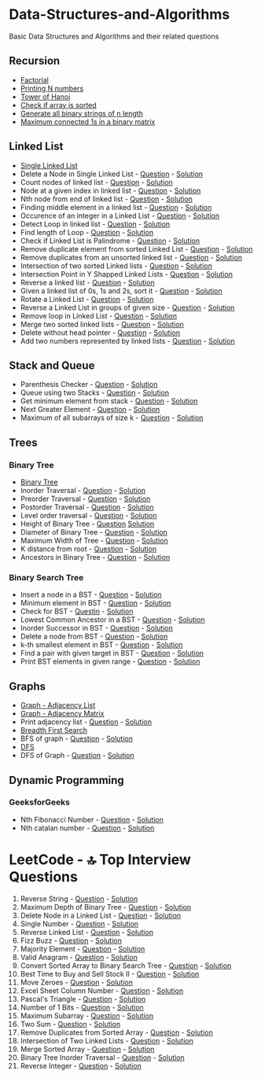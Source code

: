 # Data-Structures-and-Algorithms

Basic Data Structures and Algorithms and their related questions

## Recursion

- [Factorial](https://github.com/harshitbhat/Data-Structures-and-Algorithms/blob/master/001-Recursion/001.factorial.py)
- [Printing N numbers](https://github.com/harshitbhat/Data-Structures-and-Algorithms/blob/master/001-Recursion/002.printing-N-numbers.py)
- [Tower of Hanoi](https://github.com/harshitbhat/Data-Structures-and-Algorithms/blob/master/001-Recursion/003.towerOfHanoi.py)
- [Check if array is sorted](https://github.com/harshitbhat/Data-Structures-and-Algorithms/blob/master/001-Recursion/004.checkIfSorted.py)
- [Generate all binary strings of n length](https://github.com/harshitbhat/Data-Structures-and-Algorithms/blob/master/001-Recursion/005.generateBinaryStrings.py)
- [Maximum connected 1s in a binary matrix](https://github.com/harshitbhat/Data-Structures-and-Algorithms/blob/master/001-Recursion/006.maximumConnected.py)

## Linked List

- [Single Linked List](https://github.com/harshitbhat/Data-Structures-and-Algorithms/blob/master/002-LinkedList/001.singleLinkedList.py)
- Delete a Node in Single Linked List - [Question](https://practice.geeksforgeeks.org/problems/delete-a-node-in-single-linked-list/1) - [Solution](https://github.com/harshitbhat/Data-Structures-and-Algorithms/blob/master/002-LinkedList/002.deleteAtPosition.py)
- Count nodes of linked list - [Question](https://practice.geeksforgeeks.org/problems/count-nodes-of-linked-list/1) - [Solution](https://github.com/harshitbhat/Data-Structures-and-Algorithms/blob/master/002-LinkedList/003.countNodes.py)
- Node at a given index in linked list - [Question](https://practice.geeksforgeeks.org/problems/node-at-a-given-index-in-linked-list/1) - [Solution](https://github.com/harshitbhat/Data-Structures-and-Algorithms/blob/master/002-LinkedList/004.nodeAtgivenIndex.py)
- Nth node from end of linked list - [Question](https://practice.geeksforgeeks.org/problems/nth-node-from-end-of-linked-list/1) - [Solution](https://github.com/harshitbhat/Data-Structures-and-Algorithms/blob/master/002-LinkedList/005.nthNodeFromEnd.py)
- Finding middle element in a linked list - [Question](https://practice.geeksforgeeks.org/problems/finding-middle-element-in-a-linked-list/1) - [Solution](https://github.com/harshitbhat/Data-Structures-and-Algorithms/blob/master/002-LinkedList/006.middleElementOfLinkedList.py)
- Occurence of an integer in a Linked List - [Question](https://practice.geeksforgeeks.org/problems/occurence-of-an-integer-in-a-linked-list/1) - [Solution](https://github.com/harshitbhat/Data-Structures-and-Algorithms/blob/master/002-LinkedList/007.elementOccurence.py)
- Detect Loop in linked list - [Question](https://practice.geeksforgeeks.org/problems/detect-loop-in-linked-list/1) - [Solution](https://github.com/harshitbhat/Data-Structures-and-Algorithms/blob/master/002-LinkedList/008.detectLoop.py)
- Find length of Loop - [Question](https://practice.geeksforgeeks.org/problems/find-length-of-loop/1) - [Solution](https://github.com/harshitbhat/Data-Structures-and-Algorithms/blob/master/002-LinkedList/009.lengthOfLoop.py)
- Check if Linked List is Palindrome - [Question](https://practice.geeksforgeeks.org/problems/check-if-linked-list-is-pallindrome/1) - [Solution](https://github.com/harshitbhat/Data-Structures-and-Algorithms/blob/master/002-LinkedList/010.isPalindrome.py)
- Remove duplicate element from sorted Linked List - [Question](https://practice.geeksforgeeks.org/problems/remove-duplicate-element-from-sorted-linked-list/1) - [Solution](https://github.com/harshitbhat/Data-Structures-and-Algorithms/blob/master/002-LinkedList/011.removeDuplicateFromSortedList.py)
- Remove duplicates from an unsorted linked list - [Question](https://practice.geeksforgeeks.org/problems/remove-duplicates-from-an-unsorted-linked-list/1) - [Solution](https://github.com/harshitbhat/Data-Structures-and-Algorithms/blob/master/002-LinkedList/012.removeDuplicatesinUnsortedList.py)
- Intersection of two sorted Linked lists - [Question](https://practice.geeksforgeeks.org/problems/intersection-of-two-sorted-linked-lists/1) - [Solution](https://github.com/harshitbhat/Data-Structures-and-Algorithms/blob/master/002-LinkedList/013.intersection-of-two-sorted-linked-lists.py)
- Intersection Point in Y Shapped Linked Lists - [Question](https://practice.geeksforgeeks.org/problems/intersection-point-in-y-shapped-linked-lists/1) - [Solution](https://github.com/harshitbhat/Data-Structures-and-Algorithms/blob/master/002-LinkedList/014.intersection-point-in-y-shapped-linked-lists.py)
- Reverse a linked list - [Question](https://practice.geeksforgeeks.org/problems/reverse-a-linked-list/1) - [Solution](https://github.com/harshitbhat/Data-Structures-and-Algorithms/blob/master/002-LinkedList/015.reverse-a-linked-list.py)
- Given a linked list of 0s, 1s and 2s, sort it - [Question](https://practice.geeksforgeeks.org/problems/given-a-linked-list-of-0s-1s-and-2s-sort-it/1) - [Solution](https://github.com/harshitbhat/Data-Structures-and-Algorithms/blob/master/002-LinkedList/016.given-a-linked-list-of-0s-1s-and-2s-sort-it.py)
- Rotate a Linked List - [Question](https://practice.geeksforgeeks.org/problems/rotate-a-linked-list/1#) - [Solution](https://github.com/harshitbhat/Data-Structures-and-Algorithms/blob/master/002-LinkedList/017.rotate-a-linked-list.py)
- Reverse a Linked List in groups of given size - [Question](https://practice.geeksforgeeks.org/problems/reverse-a-linked-list-in-groups-of-given-size/1) - [Solution](https://github.com/harshitbhat/Data-Structures-and-Algorithms/blob/master/002-LinkedList/018.reverse-a-linked-list-in-groups-of-given-size.py)
- Remove loop in Linked List - [Question](https://practice.geeksforgeeks.org/problems/remove-loop-in-linked-list/1) - [Solution](https://github.com/harshitbhat/Data-Structures-and-Algorithms/blob/master/002-LinkedList/019.remove-loop-in-linked-list.py)
- Merge two sorted linked lists - [Question](https://practice.geeksforgeeks.org/problems/merge-two-sorted-linked-lists/1#) - [Solution](https://github.com/harshitbhat/Data-Structures-and-Algorithms/blob/master/002-LinkedList/020.merge-two-sorted-linked-lists.py)
- Delete without head pointer - [Question](https://practice.geeksforgeeks.org/problems/delete-without-head-pointer/1#) - [Solution](https://github.com/harshitbhat/Data-Structures-and-Algorithms/blob/master/002-LinkedList/021.delete-without-head-pointer.py)
- Add two numbers represented by linked lists - [Question](https://practice.geeksforgeeks.org/problems/add-two-numbers-represented-by-linked-lists/1#) - [Solution](https://github.com/harshitbhat/Data-Structures-and-Algorithms/blob/master/002-LinkedList/022.add-two-numbers-represented-by-linked-lists.py)

## Stack and Queue

- Parenthesis Checker - [Question](https://practice.geeksforgeeks.org/problems/parenthesis-checker2744/1#) - [Solution](https://github.com/harshitbhat/Data-Structures-and-Algorithms/blob/master/003-Stacks%26Queues/001.parenthesis-checker.py)
- Queue using two Stacks - [Question](https://practice.geeksforgeeks.org/problems/queue-using-two-stacks/1) - [Solution](https://github.com/harshitbhat/Data-Structures-and-Algorithms/blob/master/003-Stacks%26Queues/003.queue-using-two-stacks.py)
- Get minimum element from stack - [Question](https://practice.geeksforgeeks.org/problems/get-minimum-element-from-stack/1) - [Solution](https://github.com/harshitbhat/Data-Structures-and-Algorithms/blob/master/003-Stacks%26Queues/004.get-minimum-element-from-stack.py)
- Next Greater Element - [Question](https://practice.geeksforgeeks.org/problems/next-larger-element-1587115620/1#) - [Solution](https://github.com/harshitbhat/Data-Structures-and-Algorithms/blob/master/003-Stacks%26Queues/002.next-larger-element.py)
- Maximum of all subarrays of size k - [Question](https://practice.geeksforgeeks.org/problems/maximum-of-all-subarrays-of-size-k3101/1#) - [Solution](https://github.com/harshitbhat/Data-Structures-and-Algorithms/blob/master/003-Stacks%26Queues/005.maximum-of-all-subarrays-of-size-k.py)

## Trees

### Binary Tree

- [Binary Tree](https://github.com/harshitbhat/Data-Structures-and-Algorithms/blob/master/004-Tree/001.binaryTree.py)
- Inorder Traversal - [Question](https://practice.geeksforgeeks.org/problems/inorder-traversal/1) - [Solution](https://github.com/harshitbhat/Data-Structures-and-Algorithms/blob/master/004-Tree/002.inOrderTraversal.py)
- Preorder Traversal - [Question](https://practice.geeksforgeeks.org/problems/preorder-traversal/1) - [Solution](https://github.com/harshitbhat/Data-Structures-and-Algorithms/blob/master/004-Tree/003.preOrderTraversal.py)
- Postorder Traversal - [Question](https://practice.geeksforgeeks.org/problems/postorder-traversal/1) - [Solution](https://github.com/harshitbhat/Data-Structures-and-Algorithms/blob/master/004-Tree/004.postOrderTraversal.py)
- Level order traversal - [Question](https://practice.geeksforgeeks.org/problems/level-order-traversal/1) - [Solution](https://github.com/harshitbhat/Data-Structures-and-Algorithms/blob/master/004-Tree/005.levelOrderTraversal.py)
- Height of Binary Tree - [Question](https://practice.geeksforgeeks.org/problems/height-of-binary-tree/1) [Solution](https://github.com/harshitbhat/Data-Structures-and-Algorithms/blob/master/004-Tree/006.height-of-binary-tree.py)
- Diameter of Binary Tree - [Question](https://practice.geeksforgeeks.org/problems/diameter-of-binary-tree/1) - [Solution](https://github.com/harshitbhat/Data-Structures-and-Algorithms/blob/master/004-Tree/007.diameter-of-binary-tree.py)
- Maximum Width of Tree - [Question](https://practice.geeksforgeeks.org/problems/maximum-width-of-tree/1#) - [Solution](https://github.com/harshitbhat/Data-Structures-and-Algorithms/blob/master/004-Tree/008.maximum-width-of-tree.py)
- K distance from root - [Question](https://practice.geeksforgeeks.org/problems/k-distance-from-root/1#) - [Solution](https://github.com/harshitbhat/Data-Structures-and-Algorithms/blob/master/004-Tree/009.k-distance-from-root.py)
- Ancestors in Binary Tree - [Question](https://practice.geeksforgeeks.org/problems/ancestors-in-binary-tree/1) - [Solution](https://github.com/harshitbhat/Data-Structures-and-Algorithms/blob/master/004-Tree/010.ancestors-in-binary-tree.py)

### Binary Search Tree

- Insert a node in a BST - [Question](https://practice.geeksforgeeks.org/problems/insert-a-node-in-a-bst/1) - [Solution](https://github.com/harshitbhat/Data-Structures-and-Algorithms/blob/master/004-Tree/011.insert-a-node-in-a-bst.py)
- Minimum element in BST - [Question](https://practice.geeksforgeeks.org/problems/minimum-element-in-bst/1) - [Solution](https://github.com/harshitbhat/Data-Structures-and-Algorithms/blob/master/004-Tree/012.minimum-element-in-bst.py)
- Check for BST - [Questin](https://practice.geeksforgeeks.org/problems/check-for-bst/1) - [Solution](https://github.com/harshitbhat/Data-Structures-and-Algorithms/blob/master/004-Tree/013.check-for-bst.py)
- Lowest Common Ancestor in a BST - [Question](https://practice.geeksforgeeks.org/problems/lowest-common-ancestor-in-a-bst/1) - [Solution](https://github.com/harshitbhat/Data-Structures-and-Algorithms/blob/master/004-Tree/014.lowest-common-ancestor-in-a-bst.py)
- Inorder Successor in BST - [Question](https://practice.geeksforgeeks.org/problems/inorder-successor-in-bst/1) - [Solution](https://github.com/harshitbhat/Data-Structures-and-Algorithms/blob/master/004-Tree/015.inorder-successor-in-bst.py)
- Delete a node from BST - [Question](https://practice.geeksforgeeks.org/problems/delete-a-node-from-bst/1) - [Solution](https://github.com/harshitbhat/Data-Structures-and-Algorithms/blob/master/004-Tree/016.delete-a-node-from-bst.py)
- k-th smallest element in BST - [Question](https://practice.geeksforgeeks.org/problems/find-k-th-smallest-element-in-bst/1) - [Solution](https://github.com/harshitbhat/Data-Structures-and-Algorithms/blob/master/004-Tree/017.find-k-th-smallest-element-in-bst.py)
- Find a pair with given target in BST - [Question](https://practice.geeksforgeeks.org/problems/find-a-pair-with-given-target-in-bst/1) - [Solution](https://github.com/harshitbhat/Data-Structures-and-Algorithms/blob/master/004-Tree/018.find-a-pair-with-given-target-in-bst.py)
- Print BST elements in given range - [Question](https://practice.geeksforgeeks.org/problems/print-bst-elements-in-given-range/1) - [Solution](https://github.com/harshitbhat/Data-Structures-and-Algorithms/blob/master/004-Tree/019.print-bst-elements-in-given-range.py)

## Graphs

- [Graph - Adjacency List](https://github.com/harshitbhat/Data-Structures-and-Algorithms/blob/master/005-Graphs/001.graph-AdjacencyList.py)
- [Graph - Adjacency Matrix](https://github.com/harshitbhat/Data-Structures-and-Algorithms/blob/master/005-Graphs/002.graph-AdjacencyMatrix.py)
- Print adjacency list - [Question](https://practice.geeksforgeeks.org/problems/print-adjacency-list-1587115620/1) - [Solution](https://github.com/harshitbhat/Data-Structures-and-Algorithms/blob/master/005-Graphs/003.print-adjacency-list.py)
- [Breadth First Search](https://github.com/harshitbhat/Data-Structures-and-Algorithms/blob/master/005-Graphs/004.BFS.py)
- BFS of graph - [Question](https://practice.geeksforgeeks.org/problems/bfs-traversal-of-graph/1) - [Solution](https://github.com/harshitbhat/Data-Structures-and-Algorithms/blob/master/005-Graphs/005.bfs-traversal-of-graph.py)
- [DFS](https://github.com/harshitbhat/Data-Structures-and-Algorithms/blob/master/005-Graphs/006.DFS.py)
- DFS of Graph - [Question](https://practice.geeksforgeeks.org/problems/depth-first-traversal-for-a-graph/1#) - [Solution](https://github.com/harshitbhat/Data-Structures-and-Algorithms/blob/master/005-Graphs/007.depth-first-traversal-for-a-graph.py)

## Dynamic Programming

### GeeksforGeeks

- Nth Fibonacci Number - [Question](https://practice.geeksforgeeks.org/problems/nth-fibonacci-number1335/1) - [Solution](https://github.com/harshitbhat/Data-Structures-and-Algorithms/blob/master/006-DynamicProgramming/001.nth-fibonacci-number.py)
- Nth catalan number - [Question](https://practice.geeksforgeeks.org/problems/nth-catalan-number0817/1) - [Solution](https://github.com/harshitbhat/Data-Structures-and-Algorithms/blob/master/006-DynamicProgramming/002.nth-catalan-number.py)

# LeetCode - 🔝 Top Interview Questions

1. Reverse String - [Question](https://leetcode.com/problems/reverse-string/) - [Solution](https://github.com/harshitbhat/Data-Structures-and-Algorithms/blob/master/LeetCode%20-%20%F0%9F%94%9D%20Top%20Interview%20Questions/001.reverse-string.py)
2. Maximum Depth of Binary Tree - [Question](https://leetcode.com/problems/maximum-depth-of-binary-tree/) - [Solution](https://github.com/harshitbhat/Data-Structures-and-Algorithms/blob/master/LeetCode%20-%20%F0%9F%94%9D%20Top%20Interview%20Questions/002.maximum-depth-of-binary-tree.py)
3. Delete Node in a Linked List - [Question](https://leetcode.com/problems/delete-node-in-a-linked-list) - [Solution](https://github.com/harshitbhat/Data-Structures-and-Algorithms/blob/master/LeetCode%20-%20%F0%9F%94%9D%20Top%20Interview%20Questions/003.delete-node-in-a-linked-list.py)
4. Single Number - [Question](https://leetcode.com/problems/single-number/) - [Solution](https://github.com/harshitbhat/Data-Structures-and-Algorithms/blob/master/LeetCode%20-%20%F0%9F%94%9D%20Top%20Interview%20Questions/004.single-number.py)
5. Reverse Linked List - [Question](https://leetcode.com/problems/reverse-linked-list) - [Solution](https://github.com/harshitbhat/Data-Structures-and-Algorithms/blob/master/LeetCode%20-%20%F0%9F%94%9D%20Top%20Interview%20Questions/005.reverse-linked-list.py)
6. Fizz Buzz - [Question](https://leetcode.com/problems/fizz-buzz) - [Solution](https://github.com/harshitbhat/Data-Structures-and-Algorithms/blob/master/LeetCode%20-%20%F0%9F%94%9D%20Top%20Interview%20Questions/006.fizz-buzz.py)
7. Majority Element - [Question](https://leetcode.com/problems/majority-element/) - [Solution](https://github.com/harshitbhat/Data-Structures-and-Algorithms/blob/master/LeetCode%20-%20%F0%9F%94%9D%20Top%20Interview%20Questions/007.majority-element.py)
8. Valid Anagram - [Question](https://leetcode.com/problems/valid-anagram/) - [Solution](https://github.com/harshitbhat/Data-Structures-and-Algorithms/blob/master/LeetCode%20-%20%F0%9F%94%9D%20Top%20Interview%20Questions/007.majority-element.py)
9. Convert Sorted Array to Binary Search Tree - [Question](https://leetcode.com/problems/convert-sorted-array-to-binary-search-tree/) - [Solution](https://github.com/harshitbhat/Data-Structures-and-Algorithms/blob/master/LeetCode%20-%20%F0%9F%94%9D%20Top%20Interview%20Questions/009.convert-sorted-array-to-binary-search-tree.py)
10. Best Time to Buy and Sell Stock II - [Question](https://leetcode.com/problems/best-time-to-buy-and-sell-stock-ii/) - [Solution](https://github.com/harshitbhat/Data-Structures-and-Algorithms/blob/master/LeetCode%20-%20%F0%9F%94%9D%20Top%20Interview%20Questions/010.best-time-to-buy-and-sell-stock-ii.py)
11. Move Zeroes - [Question](https://leetcode.com/problems/move-zeroes/) - [Solution](https://github.com/harshitbhat/Data-Structures-and-Algorithms/blob/master/LeetCode%20-%20%F0%9F%94%9D%20Top%20Interview%20Questions/011.move-zeroes.py)
12. Excel Sheet Column Number - [Question](https://leetcode.com/problems/excel-sheet-column-number/) - [Solution](https://github.com/harshitbhat/Data-Structures-and-Algorithms/blob/master/LeetCode%20-%20%F0%9F%94%9D%20Top%20Interview%20Questions/012.excel-sheet-column-number.py)
13. Pascal's Triangle - [Question](https://leetcode.com/problems/pascals-triangle/) - [Solution](https://github.com/harshitbhat/Data-Structures-and-Algorithms/blob/master/LeetCode%20-%20%F0%9F%94%9D%20Top%20Interview%20Questions/013.pascals-triangle.py)
14. Number of 1 Bits - [Question](https://leetcode.com/problems/number-of-1-bits/) - [Solution](https://github.com/harshitbhat/Data-Structures-and-Algorithms/blob/master/LeetCode%20-%20%F0%9F%94%9D%20Top%20Interview%20Questions/014.number-of-1-bits.py)
15. Maximum Subarray - [Question](https://leetcode.com/problems/maximum-subarray/) - [Solution](https://github.com/harshitbhat/Data-Structures-and-Algorithms/blob/master/LeetCode%20-%20%F0%9F%94%9D%20Top%20Interview%20Questions/015.maximum-subarray.py)
16. Two Sum - [Question](https://leetcode.com/problems/two-sum/) - [Solution](https://github.com/harshitbhat/Data-Structures-and-Algorithms/blob/master/LeetCode%20-%20%F0%9F%94%9D%20Top%20Interview%20Questions/016.two-sum.py)
17. Remove Duplicates from Sorted Array - [Question](https://leetcode.com/problems/remove-duplicates-from-sorted-array/) - [Solution](https://github.com/harshitbhat/Data-Structures-and-Algorithms/blob/master/LeetCode%20-%20%F0%9F%94%9D%20Top%20Interview%20Questions/017.remove-duplicates-from-sorted-array.py)
18. Intersection of Two Linked Lists - [Question](https://leetcode.com/problems/intersection-of-two-linked-lists/) - [Solution](https://github.com/harshitbhat/Data-Structures-and-Algorithms/blob/master/LeetCode%20-%20%F0%9F%94%9D%20Top%20Interview%20Questions/018.intersection-of-two-linked-lists.py)
19. Merge Sorted Array - [Question](https://leetcode.com/problems/merge-sorted-array/) - [Solution](https://github.com/harshitbhat/Data-Structures-and-Algorithms/blob/master/LeetCode%20-%20%F0%9F%94%9D%20Top%20Interview%20Questions/019.merge-sorted-array.js)
20. Binary Tree Inorder Traversal - [Question](https://leetcode.com/problems/binary-tree-inorder-traversal/) - [Solution](https://github.com/harshitbhat/Data-Structures-and-Algorithms/blob/master/LeetCode%20-%20%F0%9F%94%9D%20Top%20Interview%20Questions/020.binary-tree-inorder-traversal.py)
21. Reverse Integer - [Question](https://leetcode.com/problems/reverse-integer/) - [Solution](https://github.com/harshitbhat/Data-Structures-and-Algorithms/blob/master/LeetCode%20-%20%F0%9F%94%9D%20Top%20Interview%20Questions/021.reverse-integer.py)
